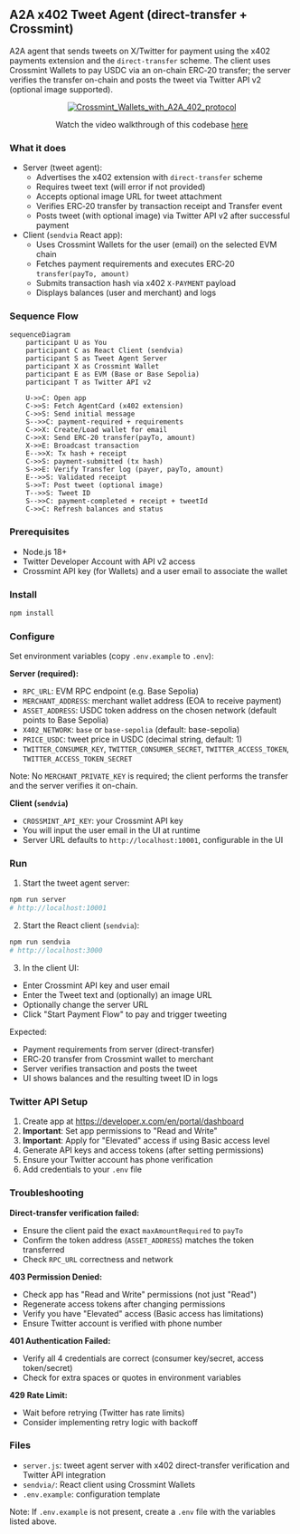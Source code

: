 ## A2A x402 Tweet Agent (direct-transfer + Crossmint)

A2A agent that sends tweets on X/Twitter for payment using the x402 payments extension and the `direct-transfer` scheme. The client uses Crossmint Wallets to pay USDC via an on-chain ERC‑20 transfer; the server verifies the transfer on-chain and posts the tweet via Twitter API v2 (optional image supported).

<div align="center">

[![Crossmint_Wallets_with_A2A_402_protocol](./send-tweet.gif)](https://youtu.be/NlAtssVK5Rg)

Watch the video walkthrough of this codebase [here](https://youtu.be/NlAtssVK5Rg)

</div>



### What it does

- Server (tweet agent):
  - Advertises the x402 extension with `direct-transfer` scheme
  - Requires tweet text (will error if not provided)
  - Accepts optional image URL for tweet attachment
  - Verifies ERC‑20 transfer by transaction receipt and Transfer event
  - Posts tweet (with optional image) via Twitter API v2 after successful payment
- Client (`sendvia` React app):
  - Uses Crossmint Wallets for the user (email) on the selected EVM chain
  - Fetches payment requirements and executes ERC‑20 `transfer(payTo, amount)`
  - Submits transaction hash via x402 `X-PAYMENT` payload
  - Displays balances (user and merchant) and logs

### Sequence Flow

```mermaid
sequenceDiagram
    participant U as You
    participant C as React Client (sendvia)
    participant S as Tweet Agent Server
    participant X as Crossmint Wallet
    participant E as EVM (Base or Base Sepolia)
    participant T as Twitter API v2

    U->>C: Open app
    C->>S: Fetch AgentCard (x402 extension)
    C->>S: Send initial message
    S-->>C: payment-required + requirements
    C->>X: Create/Load wallet for email
    C->>X: Send ERC-20 transfer(payTo, amount)
    X->>E: Broadcast transaction
    E-->>X: Tx hash + receipt
    C->>S: payment-submitted (tx hash)
    S->>E: Verify Transfer log (payer, payTo, amount)
    E-->>S: Validated receipt
    S->>T: Post tweet (optional image)
    T-->>S: Tweet ID
    S-->>C: payment-completed + receipt + tweetId
    C->>C: Refresh balances and status
```

### Prerequisites

- Node.js 18+
- Twitter Developer Account with API v2 access
- Crossmint API key (for Wallets) and a user email to associate the wallet

### Install

```bash
npm install
```

### Configure

Set environment variables (copy `.env.example` to `.env`):

**Server (required):**
- `RPC_URL`: EVM RPC endpoint (e.g. Base Sepolia)
- `MERCHANT_ADDRESS`: merchant wallet address (EOA to receive payment)
- `ASSET_ADDRESS`: USDC token address on the chosen network (default points to Base Sepolia)
- `X402_NETWORK`: `base` or `base-sepolia` (default: base-sepolia)
- `PRICE_USDC`: tweet price in USDC (decimal string, default: 1)
- `TWITTER_CONSUMER_KEY`, `TWITTER_CONSUMER_SECRET`, `TWITTER_ACCESS_TOKEN`, `TWITTER_ACCESS_TOKEN_SECRET`

Note: No `MERCHANT_PRIVATE_KEY` is required; the client performs the transfer and the server verifies it on-chain.

**Client (`sendvia`)**
- `CROSSMINT_API_KEY`: your Crossmint API key
- You will input the user email in the UI at runtime
- Server URL defaults to `http://localhost:10001`, configurable in the UI

### Run

1) Start the tweet agent server:
```bash
npm run server
# http://localhost:10001
```

2) Start the React client (`sendvia`):
```bash
npm run sendvia
# http://localhost:3000
```

3) In the client UI:
- Enter Crossmint API key and user email
- Enter the Tweet text and (optionally) an image URL
- Optionally change the server URL
- Click "Start Payment Flow" to pay and trigger tweeting

Expected:
- Payment requirements from server (direct-transfer)
- ERC‑20 transfer from Crossmint wallet to merchant
- Server verifies transaction and posts the tweet
- UI shows balances and the resulting tweet ID in logs

### Twitter API Setup

1. Create app at https://developer.x.com/en/portal/dashboard
2. **Important**: Set app permissions to "Read and Write"
3. **Important**: Apply for "Elevated" access if using Basic access level
4. Generate API keys and access tokens (after setting permissions)
5. Ensure your Twitter account has phone verification
6. Add credentials to your `.env` file

### Troubleshooting

**Direct-transfer verification failed:**
- Ensure the client paid the exact `maxAmountRequired` to `payTo`
- Confirm the token address (`ASSET_ADDRESS`) matches the token transferred
- Check `RPC_URL` correctness and network

**403 Permission Denied:**
- Check app has "Read and Write" permissions (not just "Read")
- Regenerate access tokens after changing permissions
- Verify you have "Elevated" access (Basic access has limitations)
- Ensure Twitter account is verified with phone number

**401 Authentication Failed:**
- Verify all 4 credentials are correct (consumer key/secret, access token/secret)
- Check for extra spaces or quotes in environment variables

**429 Rate Limit:**
- Wait before retrying (Twitter has rate limits)
- Consider implementing retry logic with backoff

### Files

- `server.js`: tweet agent server with x402 direct-transfer verification and Twitter API integration
- `sendvia/`: React client using Crossmint Wallets
- `.env.example`: configuration template

Note: If `.env.example` is not present, create a `.env` file with the variables listed above.